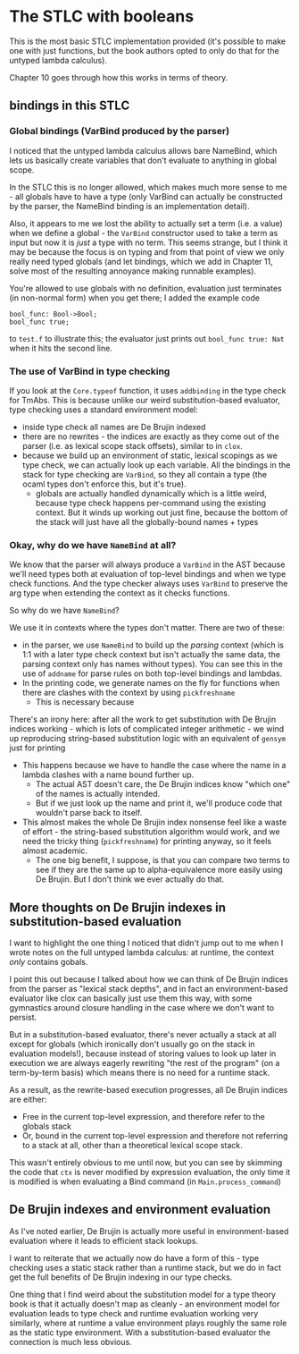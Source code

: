 # The STLC with booleans

This is the most basic STLC implementation provided (it's possible to make one
with just functions, but the book authors opted to only do that for the untyped
lambda calculus).

Chapter 10 goes through how this works in terms of theory.

## bindings in this STLC

### Global bindings (VarBind produced by the parser)

I noticed that the untyped lambda calculus allows bare NameBind, which lets us
basically create variables that don't evaluate to anything in global scope.

In the STLC this is no longer allowed, which makes much more sense to me - all
globals have to have a type (only VarBind can actually be constructed by the
parser, the NameBind binding is an implementation detail).

Also, it appears to me we lost the ability to actually set a term (i.e. a value)
when we define a global - the `VarBind` constructor used to take a term as input
but now it is *just* a type with no term. This seems strange, but I think it may
be because the focus is on typing and from that point of view we only really
need typed globals (and let bindings, which we add in Chapter 11, solve most of
the resulting annoyance making runnable examples).

You're allowed to use globals with no definition, evaluation just terminates (in
non-normal form) when you get there; I added the example code
```
bool_func: Bool->Bool;
bool_func true;
```
to `test.f` to illustrate this; the evaluator just prints out `bool_func true:
Nat` when it hits the second line.

### The use of VarBind in type checking

If you look at the `Core.typeof` function, it uses `addbinding` in the
type check for TmAbs. This is because unlike our weird substitution-based
evaluator, type checking uses a standard environment model:
- inside type check all names are De Brujin indexed
- there are no rewrites - the indices are exactly as they come out of
  the parser (i.e. as lexical scope stack offsets), similar to in `clox`.
- because we build up an environment of static, lexical scopings as we
  type check, we can actually look up each variable. All the bindings
  in the stack for type checking are `VarBind`, so they all contain a type
  (the ocaml types don't enforce this, but it's true).
  - globals are actually handled dynamically which is a little weird,
    because type check happens per-command using the existing context.
    But it winds up working out just fine, because the bottom of the
    stack will just have all the globally-bound names + types

### Okay, why do we have `NameBind` at all?

We know that the parser will always produce a `VarBind` in the AST
because we'll need types both at evaluation of top-level bindings and
when we type check functions. And the type checker always uses `VarBind`
to preserve the arg type when extending the context as it checks functions.

So why do we have `NameBind`?

We use it in contexts where the types don't matter. There are two of these:
- in the parser, we use `NameBind` to build up the *parsing* context (which
  is 1:1 with a later type check context but isn't actually the same data,
  the parsing context only has names without types). You can see this
  in the use of `addname` for parse rules on both top-level bindings and
  lambdas.
- In the printing code, we generate names on the fly for functions when
  there are clashes with the context by using `pickfreshname`
  - This is necessary because

There's an irony here: after all the work to get substitution with De Brujin
indices working - which is lots of complicated integer arithmetic - we wind up
reproducing string-based substitution logic with an equivalent of `gensym` just
for printing
  - This happens because we have to handle the case where the name in a lambda
    clashes with a name bound further up.
    - The actual AST doesn't care, the De Brujin indices know "which one" of the
      names is actually intended.
    - But if we just look up the name and print it, we'll produce code that
      wouldn't parse back to itself.
  - This almost makes the whole De Brujin index nonsense feel like a waste
    of effort - the string-based substitution algorithm would work, and
    we need the tricky thing (`pickfreshname`) for printing anyway, so it
    feels almost academic.
    - The one big benefit, I suppose, is that you can compare two terms
      to see if they are the same up to alpha-equivalence more easily using
      De Brujin. But I don't think we ever actually do that.


## More thoughts on De Brujin indexes in substitution-based evaluation

I want to highlight the one thing I noticed that didn't jump out to me when I
wrote notes on the full untyped lambda calculus: at runtime, the context *only*
contains gobals.

I point this out because I talked about how we can think of De Brujin indices
from the parser as "lexical stack depths", and in fact an environment-based
evaluator like clox can basically just use them this way, with some gymnastics
around closure handling in the case where we don't want to persist.

But in a substitution-based evaluator, there's never actually a stack at all
except for globals (which ironically don't usually go on the stack in evaluation
models!), because instead of storing values to look up later in execution we are
always eagerly rewriting "the rest of the program" (on a term-by-term basis)
which means there is no need for a runtime stack.

As a result, as the rewrite-based execution progresses,
all De Brujin indices are either:
- Free in the current top-level expression, and therefore refer to the globals
  stack
- Or, bound in the current top-level expression and therefore not referring to a
  stack at all, other than a theoretical lexical scope stack.

This wasn't entirely obvious to me until now, but you can see by skimming the
code that `ctx` is never modified by expression evaluation, the only time it is
modified is when evaluating a Bind command (in `Main.process_command`)

## De Brujin indexes and environment evaluation

As I've noted earlier, De Brujin is actually more useful in environment-based
evaluation where it leads to efficient stack lookups.

I want to reiterate that we actually now do have a form of this - type checking
uses a static stack rather than a runtime stack, but we do in fact get the
full benefits of De Brujin indexing in our type checks.

One thing that I find weird about the substitution model for a type theory
book is that it actually doesn't map as cleanly - an environment model for evaluation
leads to type check and runtime evaluation working very similarly, where at runtime
a value environment plays roughly the same role as the static type environment. With
a substitution-based evaluator the connection is much less obvious.